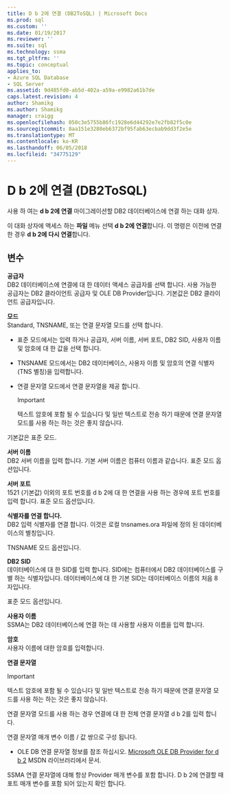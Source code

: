 ```yaml
---
title: D b 2에 연결 (DB2ToSQL) | Microsoft Docs
ms.prod: sql
ms.custom: ''
ms.date: 01/19/2017
ms.reviewer: ''
ms.suite: sql
ms.technology: ssma
ms.tgt_pltfrm: ''
ms.topic: conceptual
applies_to:
- Azure SQL Database
- SQL Server
ms.assetid: 9d485fd0-ab5d-402a-a59a-e9982a61b7de
caps.latest.revision: 4
author: Shamikg
ms.author: Shamikg
manager: craigg
ms.openlocfilehash: 050c3e5755b86fc1928e6d44292e7e2fb82f5c0e
ms.sourcegitcommit: 8aa151e3280eb6372bf95fab63ecbab9dd3f2e5e
ms.translationtype: MT
ms.contentlocale: ko-KR
ms.lasthandoff: 06/05/2018
ms.locfileid: "34775129"
---
```

# <a name="connect-to-db2-db2tosql"></a>D b 2에 연결 (DB2ToSQL)
사용 하 여는 **d b 2에 연결** 마이그레이션할 DB2 데이터베이스에 연결 하는 대화 상자.  
  
이 대화 상자에 액세스 하는 **파일** 메뉴 선택 **d b 2에 연결**합니다. 이 명령은 이전에 연결한 경우 **d b 2에 다시 연결**합니다.  
  
## <a name="options"></a>변수  
**공급자**  
DB2 데이터베이스에 연결에 대 한 데이터 액세스 공급자를 선택 합니다. 사용 가능한 공급자는 DB2 클라이언트 공급자 및 OLE DB Provider입니다. 기본값은 DB2 클라이언트 공급자입니다.  
  
**모드**  
Standard, TNSNAME, 또는 연결 문자열 모드를 선택 합니다.  
  
-   표준 모드에서는 입력 하거나 공급자, 서버 이름, 서버 포트, DB2 SID, 사용자 이름 및 암호에 대 한 값을 선택 합니다.  
  
-   TNSNAME 모드에서는 DB2 데이터베이스, 사용자 이름 및 암호의 연결 식별자 (TNS 별칭)을 입력합니다.  
  
-   연결 문자열 모드에서 연결 문자열을 제공 합니다.  
  
    > [!IMPORTANT]  
    > 텍스트 암호에 포함 될 수 있습니다 및 일반 텍스트로 전송 하기 때문에 연결 문자열 모드를 사용 하는 하는 것은 좋지 않습니다.  
  
기본값은 표준 모드.  
  
**서버 이름**  
DB2 서버 이름을 입력 합니다. 기본 서버 이름은 컴퓨터 이름과 같습니다. 표준 모드 옵션입니다.  
  
**서버 포트**  
1521 (기본값) 이외의 포트 번호를 d b 2에 대 한 연결을 사용 하는 경우에 포트 번호를 입력 합니다. 표준 모드 옵션입니다.  
  
**식별자를 연결 합니다.**  
DB2 입력 식별자를 연결 합니다. 이것은 로컬 tnsnames.ora 파일에 정의 된 데이터베이스의 별칭입니다.  
  
TNSNAME 모드 옵션입니다.  
  
**DB2 SID**  
데이터베이스에 대 한 SID를 입력 합니다. SID에는 컴퓨터에서 DB2 데이터베이스를 구별 하는 식별자입니다. 데이터베이스에 대 한 기본 SID는 데이터베이스 이름의 처음 8 자입니다.  
  
표준 모드 옵션입니다.  
  
**사용자 이름**  
SSMA는 DB2 데이터베이스에 연결 하는 데 사용할 사용자 이름을 입력 합니다.  
  
**암호**  
사용자 이름에 대한 암호를 입력합니다.  
  
**연결 문자열**  
> [!IMPORTANT]  
> 텍스트 암호에 포함 될 수 있습니다 및 일반 텍스트로 전송 하기 때문에 연결 문자열 모드를 사용 하는 하는 것은 좋지 않습니다.  
  
연결 문자열 모드를 사용 하는 경우 연결에 대 한 전체 연결 문자열 d b 2를 입력 합니다.  
  
연결 문자열 매개 변수 이름 / 값 쌍으로 구성 됩니다.  
  
-   OLE DB 연결 문자열 정보를 참조 하십시오. [Microsoft OLE DB Provider for d b 2](http://go.microsoft.com/fwlink/?LinkId=85640) MSDN 라이브러리에서 문서.  
  
SSMA 연결 문자열에 대해 항상 Provider 매개 변수를 포함 합니다. D b 2에 연결할 때 포트 매개 변수를 포함 되어 있는지 확인 합니다.  
  
